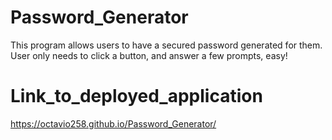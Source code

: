 # Password_Generator

This program allows users to have a secured password generated for them. User only needs to click a button, and answer a few prompts, easy!


# Link_to_deployed_application

https://octavio258.github.io/Password_Generator/